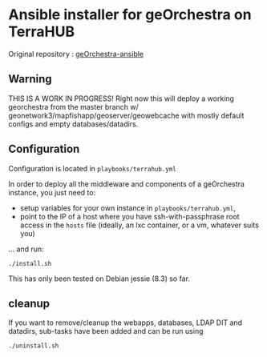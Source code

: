 
# Ansible installer for geOrchestra on TerraHUB

Original repository : [geOrchestra-ansible](https://github.com/georchestra/ansible)

## Warning

THIS IS A WORK IN PROGRESS! Right now this will deploy a working georchestra from the master branch w/ geonetwork3/mapfishapp/geoserver/geowebcache
with mostly default configs and empty databases/datadirs.

## Configuration

Configuration is located in ```playbooks/terrahub.yml```

In order to deploy all the middleware and components of a geOrchestra instance, you just need to:
 * setup variables for your own instance in ```playbooks/terrahub.yml```, 
 * point to the IP of a host where you have ssh-with-passphrase root access in the ```hosts``` file (ideally, an lxc container, or a vm, whatever suits you)
 
... and run:
```
./install.sh
```

This has only been tested on Debian jessie (8.3) so far.

## cleanup

If you want to remove/cleanup the webapps, databases, LDAP DIT and datadirs, sub-tasks have been added and can be run using

```
./uninstall.sh

